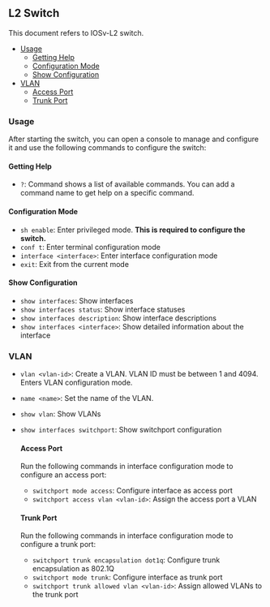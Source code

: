 ## L2 Switch
This document refers to IOSv-L2 switch.

<!-- table of contents -->
* [Usage](#usage)
    * [Getting Help](#getting-help)
    * [Configuration Mode](#configuration-mode)
    * [Show Configuration](#show-configuration)
* [VLAN](#vlan)
    * [Access Port](#access-port)
    * [Trunk Port](#trunk-port)


### Usage
After starting the switch, you can open a console to manage and configure it and use the following commands to configure the switch:

#### Getting Help
* `?`: Command shows a list of available commands. You can add a command name to get help on a specific command.

#### Configuration Mode
* `sh enable`: Enter privileged mode. **This is required to configure the switch.**
* `conf t`: Enter terminal configuration mode
* `interface <interface>`: Enter interface configuration mode
* `exit`: Exit from the current mode

#### Show Configuration

* `show interfaces`: Show interfaces
* `show interfaces status`: Show interface statuses
* `show interfaces description`: Show interface descriptions
* `show interfaces <interface>`: Show detailed information about the interface

### VLAN
* `vlan <vlan-id>`: Create a VLAN. VLAN ID must be between 1 and 4094. Enters VLAN configuration mode.
* `name <name>`: Set the name of the VLAN.
* `show vlan`: Show VLANs
* `show interfaces switchport`: Show switchport configuration

    #### Access Port
    Run the following commands in interface configuration mode to configure an access port:
    * `switchport mode access`: Configure interface as access port
    * `switchport access vlan <vlan-id>`: Assign the access port a VLAN

    #### Trunk Port
    Run the following commands in interface configuration mode to configure a trunk port:
    * `switchport trunk encapsulation dot1q`: Configure trunk encapsulation as 802.1Q
    * `switchport mode trunk`: Configure interface as trunk port
    * `switchport trunk allowed vlan <vlan-id>`: Assign allowed VLANs to the trunk port
    

